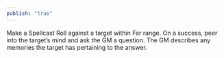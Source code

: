 ```yaml
---
publish: "true"
---
```

 Make a Spellcast Roll against a target within Far range. On a success, peer into the target’s mind and ask the GM a question. The GM describes any memories the target has pertaining to the answer.
